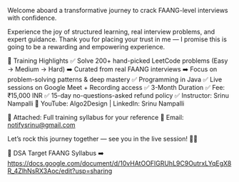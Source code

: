 Welcome aboard a transformative journey to crack FAANG-level interviews with confidence.

Experience the joy of structured learning, real interview problems, and expert guidance. Thank you for placing your trust in me — I promise this is going to be a rewarding and empowering experience.

🎯 Training Highlights ✅ Solve 200+ hand-picked LeetCode problems (Easy → Medium → Hard) ➡️ Curated from real FAANG interviews ➡️ Focus on problem-solving patterns & deep mastery ✅ Programming in Java ✅ Live sessions on Google Meet + Recording access ✅ 3-Month Duration ✅ Fee: ₹15,000 INR ✅ 15-day no-questions-asked refund policy ✅ Instructor: Srinu Nampalli 🔗 YouTube: Algo2Design | LinkedIn: Srinu Nampalli

📌 Attached: Full training syllabus for your reference 📧 Email: notifysrinu@gmail.com

Let’s rock this journey together — see you in the live session! 💪🔥

🚀 DSA Target FAANG Syllabus ➡️ https://docs.google.com/document/d/10vHAtOOFlGRUhL9C9OutrxLYqEgX8R_4ZlhNsRX3Aoc/edit?usp=sharing
